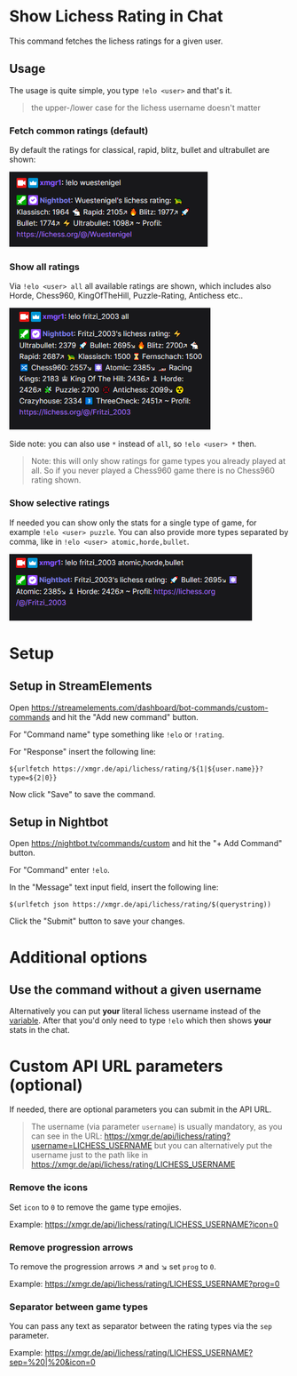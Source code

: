 # Show Lichess Rating in Chat

This command fetches the lichess ratings for a given user.

## Usage

The usage is quite simple, you type `!elo <user>` and that's it.

> the upper-/lower case for the lichess username doesn't matter

### Fetch common ratings (default)

By default the ratings for classical, rapid, blitz, bullet and ultrabullet are shown:

![Default ratings](../images/elo-default.png)

### Show all ratings

Via `!elo <user> all` all available ratings are shown, which includes also Horde, Chess960, KingOfTheHill,
Puzzle-Rating, Antichess etc..

![All ratings](../images/elo-all-ratings.png)

Side note: you can also use `*` instead of `all`, so `!elo <user> *` then.

> Note: this will only show ratings for game types you already played at all. So if you
> never played a Chess960 game there is no Chess960 rating shown.

### Show selective ratings

If needed you can show only the stats for a single type of game, for example `!elo <user> puzzle`. You can also provide
more types separated by comma, like in `!elo <user> atomic,horde,bullet`.

![Selective ratings](../images/elo-selektiv.png)

# Setup

## Setup in StreamElements

Open https://streamelements.com/dashboard/bot-commands/custom-commands and hit the "Add new command" button.

For "Command name" type something like `!elo` or `!rating`.

For "Response" insert the following line:

```
${urlfetch https://xmgr.de/api/lichess/rating/${1|${user.name}}?type=${2|0}}
```

Now click "Save" to save the command.

## Setup in Nightbot

Open https://nightbot.tv/commands/custom and hit the "+ Add Command" button.

For "Command" enter `!elo`.

In the "Message" text input field, insert the following line:

```
$(urlfetch json https://xmgr.de/api/lichess/rating/$(querystring))
```

Click the "Submit" button to save your changes.

# Additional options

## Use the command without a given username

Alternatively you can put **your** literal lichess username instead of the
[variable](help/variables.md). After that you'd only need to type `!elo` which then shows
**your** stats in the chat.

# Custom API URL parameters (optional)

If needed, there are optional parameters you can submit in the API URL.

> The username (via parameter `username`) is usually mandatory, as you can see
> in the URL: https://xmgr.de/api/lichess/rating?username=LICHESS_USERNAME but you can alternatively put the username just to the path like in https://xmgr.de/api/lichess/rating/LICHESS_USERNAME

### Remove the icons

Set `icon` to `0` to remove the game type emojies.

Example: https://xmgr.de/api/lichess/rating/LICHESS_USERNAME?icon=0

### Remove progression arrows

To remove the progression arrows ↗ and ↘ set `prog` to `0`.

Example: https://xmgr.de/api/lichess/rating/LICHESS_USERNAME?prog=0

### Separator between game types

You can pass any text as separator between the rating types via the `sep` parameter.

Example: https://xmgr.de/api/lichess/rating/LICHESS_USERNAME?sep=%20|%20&icon=0
